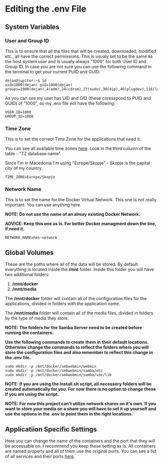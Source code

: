 # Editing the .env File
## System Variables
### User and Group ID
This is to ensure that all the files that will be created, downloaded, modified etc., all have the correct permissions.
This is usualy set to be the same as the host system user and is usualy always "1000" for both User ID and Group ID.
In case you are not sure you can use the following command in the terminal to get your current PUID and GUID:
```console
dejan@jupiter:~$ id
uid=1000(dejan) gid=1000(dejan) groups=1000(dejan),4(adm),24(cdrom),27(sudo),30(dip),46(plugdev),116(lxd)
```
As you can see my user has UID and GID (these coresspond to PUID and GUID) of "1000", so my .env file will have the following:
```code
USER_ID=1000
GROUP_ID=1000
```

### Time Zone
This is to set the correct Time Zone for the applications that need it.

You can see all available time zones [here](https://en.wikipedia.org/wiki/List_of_tz_database_time_zones). Look in the third column of the table - "TZ database name".

Since I'm in Macedonia I'm using "Europe/Skopje" - Skopje is the capital city of my country.
```code
TIME_ZONE=Europe/Skopje
```

### Network Name
This is to set the name for the Docker Virtual Network.
This one is not really important. You can use anything here.

**NOTE: Do not use the name of an alreay existing Docker Network.**

**ADVICE: Keep this one as is. For better Docker managment down the line, if need it.**
```code
NETWORK_NAME=hms-network
```
## Global Volumes
These are the paths where all of the data will be stored. By default everything is located inside the **/mnt** folder. Inside this folder you will have two additional folders:

1. **/mnt/docker**
2. **/mnt/media**

The **/mnt/docker** folder will contain all of the configuration files for the applications, divided in folders with the application name.

The **/mnt/media** folder will contain all of the media files, divided in folders by the type of media they store.

**NOTE: The folders for the Samba Server need to be created before running the containers.**

**Use the following commands to create them in their default locations. Otherwise change the commands to reflect the folders where you will store the configuration files and also remember to reflect this change in the .env file.**

```console
sudo mkdir -p /mnt/docker/smbwebmin/webmin
sudo mkdir -p /mnt/docker/smbwebmin/samba/etc
sudo mkdir -p /mnt/docker/smbwebmin/samba/var/lib
```

**NOTE: If you are using the install.sh script, all necessery folders will be created automatically for you. For now there is no option to change these if you are using the script.**

**NOTE: For now this project can't utilize network shares on it's own. If you want to store your media on a share you will have to set it up yourself and use the options in the .env to point them in the right locations.** 

## Applicatiion Specific Settings
Here you can change the name of the containers and the port that they will be accessable on.
I recommend you keep these setting as is.
All containers are named properly and all of them use the original ports.
You can see a list of all services and their ports [here](docs/ports.md).